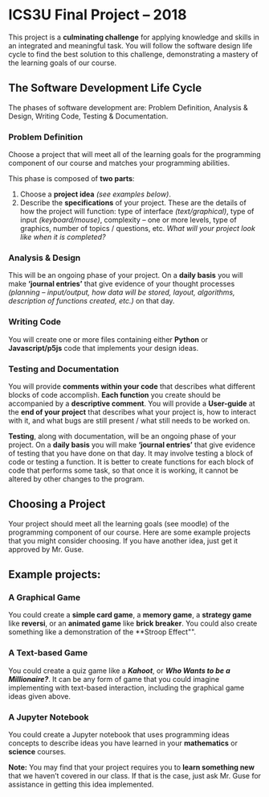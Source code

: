 # ICS3U Final Project  – 2018

This project is a **culminating challenge** for applying knowledge and skills in an integrated and meaningful task. You will follow the software design life cycle to find the best solution to this challenge, demonstrating a mastery of the learning goals of our course.

## The Software Development Life Cycle

The phases of software development are:  Problem Definition, Analysis & Design, Writing Code, Testing & Documentation.

### Problem Definition

Choose a project that will meet all of the learning goals for the programming component of our course and matches your programming abilities.

This phase is composed of **two parts**:

1. Choose a **project idea** *(see examples below)*.
2. Describe the **specifications** of your project.  These are the details of how the project will function:  type of interface *(text/graphical)*, type of input *(keyboard/mouse)*, complexity – one or more levels, type of graphics, number of topics / questions, etc.  *What will your project look like when it is completed?*

### Analysis & Design

This will be an ongoing phase of your project.  On a **daily basis** you will make **‘journal entries’** that give evidence of your thought processes *(planning – input/output, how data will be stored, layout, algorithms, description of functions created, etc.)* on that day.

### Writing Code

You will create one or more files containing either **Python** or **Javascript/p5js** code that implements your design ideas.


### Testing and Documentation

You will provide **comments within your code** that describes what different blocks of code accomplish.  **Each function** you create should be accompanied by a **descriptive comment**.  You will provide a **User-guide** at the **end of your project** that describes what your project is, how to interact with it, and what bugs are still present / what still needs to be worked on.

**Testing**, along with documentation, will  be an ongoing phase of your project.  On a **daily basis** you will make **‘journal entries’** that give evidence of testing that you have done on that day.  It may involve testing a block of code or testing a function.  It is better to create functions for each block of code that performs some task, so that once it is working, it cannot be altered by other changes to the program.

## Choosing a Project

Your project should meet all the learning goals (see moodle) of the programming component of our course.  Here are some example projects that you might consider choosing.  If you have another idea, just get it approved by Mr. Guse.  

## Example projects:

### A Graphical Game

You could create a **simple card game**, a **memory game**, a **strategy game** like **reversi**, or an **animated game** like **brick breaker**.  You could also create something like a demonstration of the **Stroop Effect"".

### A Text-based Game

You could create a quiz game like a ***Kahoot***, or ***Who Wants to be a Millionaire?***. It can be any form of game that you could imagine implementing with text-based interaction, including the graphical game ideas given above.


### A Jupyter Notebook

You could create a Jupyter notebook that uses programming ideas concepts to describe ideas you have learned in your **mathematics** or **science** courses.


**Note:**  You may find that your project requires you to **learn something new** that we haven’t covered in our class.  If that is the case, just ask Mr. Guse for assistance in getting this idea implemented.
